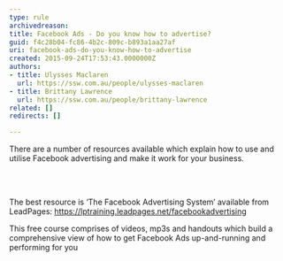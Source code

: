 ```yaml
---
type: rule
archivedreason: 
title: Facebook Ads - Do you know how to advertise?
guid: f4c28b04-fc86-4b2c-809c-b893a1aa27af
uri: facebook-ads-do-you-know-how-to-advertise
created: 2015-09-24T17:53:43.0000000Z
authors:
- title: Ulysses Maclaren
  url: https://ssw.com.au/people/ulysses-maclaren
- title: Brittany Lawrence
  url: https://ssw.com.au/people/brittany-lawrence
related: []
redirects: []

---
```



<p>​There are a number of resources available which explain how to use and utilise Facebook advertising and make it work for your business.&#160;​</p>
<br><excerpt class='endintro'></excerpt><br>
<p class="p1">​The best resource is ‘The Facebook Advertising System’ available from LeadPages&#58; <span class="s1"><a href="https&#58;//lptraining.leadpages.net/facebookadvertising/">https&#58;//lptraining.leadpages.net/facebookadvertising</a>​</span></p><p class="p1">This free course comprises of videos, mp3s and handouts which build a comprehensive view of how to get Facebook Ads up-and-running and performing for you&#160;​​</p>



